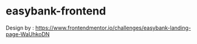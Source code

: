 # easybank-frontend
Design by : https://www.frontendmentor.io/challenges/easybank-landing-page-WaUhkoDN

